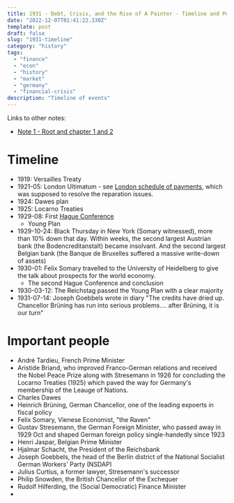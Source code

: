 ```yaml
---
title: 1931 - Debt, Crisis, and the Rise of A Painter - Timeline and People
date: "2022-12-07T01:41:22.330Z"
template: post
draft: false
slug: "1931-timeline" 
category: "history"
tags:
  - "finance"
  - "econ"
  - "history"
  - "market"
  - "germany"
  - "financial-crisis"
description: "Timeline of events"
---
```


Links to other notes:
- [Note 1 - Root and chapter 1 and 2](./1931-initial)

# Timeline
- 1919: Versailles Treaty
- 1921-05: London Ultimatum - see [London schedule of payments](https://en.wikipedia.org/wiki/World_War_I_reparations#London_Schedule_of_Payments), which was supposed to resolve the reparation issues.
- 1924: Dawes plan
- 1925: Locarno Treaties
- 1929-08: First [Hague Conference](https://en.wikipedia.org/wiki/Hague_conference_on_reparations)
    - Young Plan
- 1929-10-24: Black Thursday in New York (Somary witnessed), more than 10% down that day. Within weeks, the second largest Austrian bank (the Bodencreditanstalt) became insolvant. And the second largest Belgian bank (the Banque de Bruxelles suffered a massive write-down of assets)
- 1930-01: Felix Somary travelled to the University of Heidelberg to give the talk about prospects for the world economy.
    - The second Hague Conference and conclusion
- 1930-03-12: The Reichstag passed the Young Plan with a clear majority
- 1931-07-14: Joseph Goebbels wrote in diary "The credits have dried up. Chancellor Brüning has run into serious problems.… after Brüning, it is our turn"

# Important people
- André Tardieu, French Prime Minister 
- Aristide Briand, who improved Franco-German relations and received the Nobel Peace Prize along with Stresemann in 1926 for concluding the Locarno Treaties (1925) which paved the way for Germany's membership of the Leauge of Nations.
- Charles Dawes
- Heinrich Brüning, German Chancellor, one of the leading expoerts in fiscal policy
- Felix Somary, Vienese Economist, "the Raven"
- Gustav Stresemann, the German Foreign Minister, who passed away in 1929 Oct and shaped German foreign policy single-handedly since 1923
- Henri Jaspar, Belgian Prime Minister
- Hjalmar Schacht, the President of the Reichsbank
- Joseph Goebbels, the head of the Berlin district of the National Socialist German Workers' Party (NSDAP)
- Julius Curtius, a former lawyer, Stresemann's successor
- Philip Snowden, the British Chancellor of the Exchequer
- Rudolf Hilferding, the (Social Democratic) Finance Minister
- 